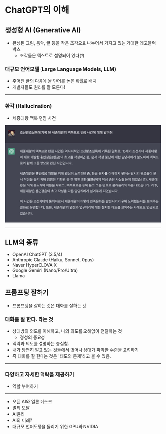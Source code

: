 # ChatGPT의 이해

## 생성형 AI (Generative AI)

- 완성된 그림, 음악, 글 등을 작은 조각으로 나누어서 가지고 있는 거대한 레고블럭 박스
	- 조각들은 텍스트로 설명되어 있다(?)

### 대규모 언어모델 (Large Language Models, LLM)

- 주어진 글의 다음에 올 단어를 높은 확률로 배치
- 개발자들도 원리를 잘 모른다!

---

### 환각 (Hallucination)

- 세종대왕 맥북 던짐 사건

![](attachments/Fpdln-jaMAA-Gw1.jpg)

---

## LLM의 종류

- OpenAI ChatGPT (3.5/4)
- Anthropic Claude (Haiku, Sonnet, Opus)
- Naver HyperCLOVA X
- Google Gemini (Nano/Pro/Ultra)
- Llama

## 프롬프팅 잘하기

- 프롬프팅을 잘하는 것은 대화를 잘하는 것

### 대화를 잘 한다. 라는 것

- 상대방의 의도를 이해하고, 나의 의도를 오해없이 전달하는 것
	- 경청의 중요성
- 맥락과 의도를 설명하는 충실함.
- 내가 당연히 알고 있는 것들에서 벗어나 상대가 파악한 수준을 고려하기
- 즉 대화를 잘 한다는 것은 '태도의 문제'라고 볼 수 있음.

---

### 다양하고 자세한 맥락을 제공하기

- 역할 부여하기

---

- 오픈 AI와 일론 머스크
- 멀티 모달
- AI윤리
- AI의 미래?
- 대규모 언어모델을 돌리기 위한 GPU와 NVIDIA